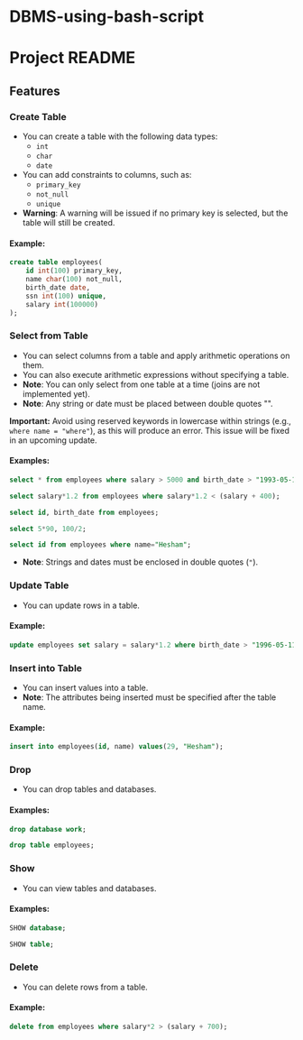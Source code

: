 # DBMS-using-bash-script
# Project README

## Features

### Create Table
- You can create a table with the following data types:
  - `int`
  - `char`
  - `date`
- You can add constraints to columns, such as:
  - `primary_key`
  - `not_null`
  - `unique`
- **Warning**: A warning will be issued if no primary key is selected, but the table will still be created.

#### Example:
```sql
create table employees(
    id int(100) primary_key,
    name char(100) not_null,
    birth_date date,
    ssn int(100) unique,
    salary int(100000)
);
```

### Select from Table
- You can select columns from a table and apply arithmetic operations on them.
- You can also execute arithmetic expressions without specifying a table.
- **Note**: You can only select from one table at a time (joins are not implemented yet).
- **Note**: Any string or date must be placed between double quotes "".

**Important:** Avoid using reserved keywords in lowercase within strings (e.g., `where name = "where"`), as this will produce an error. This issue will be fixed in an upcoming update.

#### Examples:
```sql
select * from employees where salary > 5000 and birth_date > "1993-05-11";

select salary*1.2 from employees where salary*1.2 < (salary + 400);

select id, birth_date from employees;

select 5*90, 100/2;

select id from employees where name="Hesham";
```
- **Note**: Strings and dates must be enclosed in double quotes (`"`).

### Update Table
- You can update rows in a table.

#### Example:
```sql
update employees set salary = salary*1.2 where birth_date > "1996-05-11";
```

### Insert into Table
- You can insert values into a table.
- **Note**: The attributes being inserted must be specified after the table name.

#### Example:
```sql
insert into employees(id, name) values(29, "Hesham");
```

### Drop
- You can drop tables and databases.

#### Examples:
```sql
drop database work;

drop table employees;
```

### Show
- You can view tables and databases.

#### Examples:
```sql
SHOW database;

SHOW table;
```

### Delete
- You can delete rows from a table.

#### Example:
```sql
delete from employees where salary*2 > (salary + 700);
```

